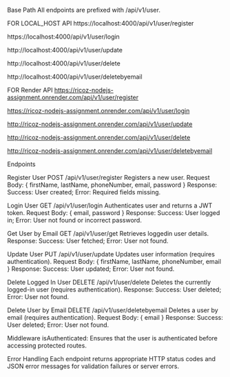 
Base Path
All endpoints are prefixed with /api/v1/user.

FOR LOCAL_HOST API
https://localhost:4000/api/v1/user/register

https://localhost:4000/api/v1/user/login

http://localhost:4000/api/v1/user/update

http://localhost:4000/api/v1/user/delete

http://localhost:4000/api/v1/user/deletebyemail

FOR Render API
https://ricoz-nodejs-assignment.onrender.com/api/v1/user/register

https://ricoz-nodejs-assignment.onrender.com/api/v1/user/login

http://ricoz-nodejs-assignment.onrender.com/api/v1/user/update

http://ricoz-nodejs-assignment.onrender.com/api/v1/user/delete

http://ricoz-nodejs-assignment.onrender.com/api/v1/user/deletebyemail

Endpoints


Register User
POST /api/v1/user/register
Registers a new user.
Request Body: { firstName, lastName, phoneNumber, email, password }
Response: Success: User created; Error: Required fields missing.


Login User
GET /api/v1/user/login
Authenticates user and returns a JWT token.
Request Body: { email, password }
Response: Success: User logged in; Error: User not found or incorrect password.


Get User by Email
GET /api/v1/user/get
Retrieves loggedin user details.
Response: Success: User fetched; Error: User not found.


Update User
PUT /api/v1/user/update
Updates user information (requires authentication).
Request Body: { firstName, lastName, phoneNumber, email }
Response: Success: User updated; Error: User not found.


Delete Logged In User
DELETE /api/v1/user/delete
Deletes the currently logged-in user (requires authentication).
Response: Success: User deleted; Error: User not found.


Delete User by Email
DELETE /api/v1/user/deletebyemail
Deletes a user by email (requires authentication).
Request Body: { email }
Response: Success: User deleted; Error: User not found.

Middleware
isAuthenticated: Ensures that the user is authenticated before accessing protected routes.

Error Handling
Each endpoint returns appropriate HTTP status codes and JSON error messages for validation failures or server errors.

